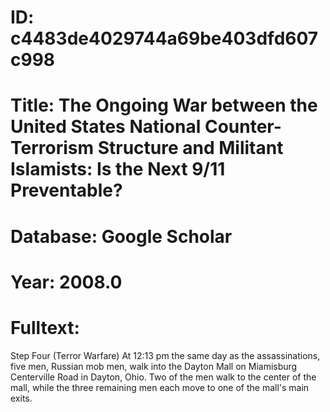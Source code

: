 # ID: c4483de4029744a69be403dfd607c998
# Title: The Ongoing War between the United States National Counter-Terrorism Structure and Militant Islamists: Is the Next 9/11 Preventable?
# Database: Google Scholar
# Year: 2008.0
# Fulltext:
Step Four (Terror Warfare) At 12:13 pm the same day as the assassinations, five men, Russian mob men, walk into the Dayton Mall on Miamisburg Centerville Road in Dayton, Ohio.
Two of the men walk to the center of the mall, while the three remaining men each move to one of the mall's main exits.
